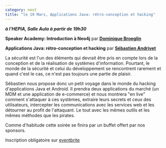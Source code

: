 ```yaml
---
category: next
title: "le 19 Mars, Applications Java: rétro-conception et hacking"
---
```

***à l'HEPIA, Salle Aula à partir de 19h30***

**Speaker Academy: Introduction à Neo4j** par **[Dominique Broeglin](/jug/speakers.html?key=dominiquebroeglin)** 

**Applications Java: rétro-conception et hacking** par **[Sébastien Andrivet](/jug/speakers.html?key=sebastienandrivet)**

La sécurité est l'un des éléments qui devrait être pris en compte lors de la conception et de la réalisation de systèmes d'information.
Pourtant, le monde de la sécurité et celui du développement se rencontrent rarement et quand c'est le cas, ce n'est pas toujours une partie de plaisir.

Sébastien nous propose donc un petit voyage dans le monde du hacking d'applications Java et Android.
Il prendra deux applications du marché (un MDM et une application de e-commerce) et nous montrera "en live" comment s'attaquer à ces systèmes,
extraire leurs secrets et ceux des utilisateurs, intercepter les communications avec les services web et les détourner au profit de l'attaquant.
Le tout avec les mêmes outils et les mêmes méthodes que les pirates.


Comme d'habitude cette soirée se finira par un buffet offert par nos sponsors.

Inscription obligatoire sur [eventbrite](http://www.eventbrite.com/event/5735378672) 

